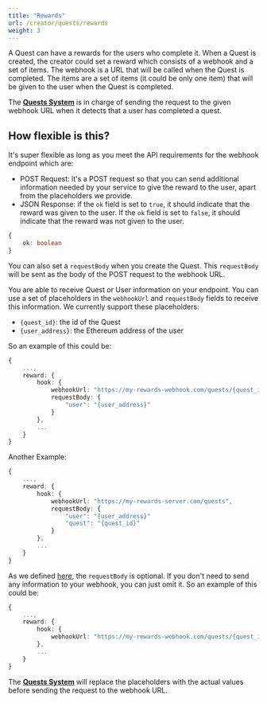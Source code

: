 ```yaml
---
title: "Rewards"
url: /creator/quests/rewards
weight: 3
---
```


A Quest can have a rewards for the users who complete it. When a Quest is created, the creator could set a reward which consists of a webhook and a set of items.
The webhook is a URL that will be called when the Quest is completed. The items are a set of items (it could be only one item) that will be given to the user when the Quest is completed.

The **[Quests System](/creator/quests/overview)** is in charge of sending the request to the given webhook URL when it detects that a user has completed a quest.

## How flexible is this?
It's super flexible as long as you meet the API requirements for the webhook endpoint which are:

- POST Request: it's a POST request so that you can send additional information needed by your service to give the reward to the user, apart from the placeholders we provide.
- JSON Response: if the `ok` field is set to `true`, it should indicate that the reward was given to the user. If the `ok` field is set to `false`, it should indicate that the reward was not given to the user.
```typescript
{
    ok: boolean
}
```

You can also set a `requestBody` when you create the Quest. This `requestBody` will be sent as the body of the POST request to the webhook URL.

You are able to receive Quest or User information on your endpoint. You can use a set of placeholders in the `webhookUrl` and `requestBody` fields to receive this information. We currently support these placeholders:
- `{quest_id}`: the id of the Quest
- `{user_address}`: the Ethereum address of the user

So an example of this could be:
```typescript
{
    ...,
    reward: { 
        hook: { 
            webhookUrl: "https://my-rewards-webhook.com/quests/{quest_id}", 
            requestBody: { 
                "user": "{user_address}"
            }
        },
        ...
    }
}
```

Another Example: 
```typescript
{
    ...,
    reward: { 
        hook: { 
            webhookUrl: "https://my-rewards-server.com/quests", 
            requestBody: { 
                "user": "{user_address}"
                "quest": "{quest_id}"
            }
        },
        ...
    }
}
```

As we defined [here](/creator/quests/define), the `requestBody` is optional. If you don't need to send any information to your webhook, you can just omit it. So an example of this could be:
```typescript
{
    ...,
    reward: { 
        hook: { 
            webhookUrl: "https://my-rewards-webhook.com/quests/{quest_id}/user/{user_address}", 
        },
        ...
    }
}
```

The **[Quests System](/creator/quests/overview)** will replace the placeholders with the actual values before sending the request to the webhook URL.